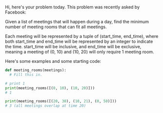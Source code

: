 Hi, here's your problem today. This problem was recently asked by Facebook:

Given a list of meetings that will happen during a day, find the minimum number of meeting rooms that can fit all meetings.

Each meeting will be represented by a tuple of (start_time, end_time), where both start_time and end_time will be represented by an integer to indicate the time. start_time will be inclusive, and end_time will be exclusive, meaning a meeting of (0, 10) and (10, 20) will only require 1 meeting room.

Here's some examples and some starting code:

```py
def meeting_rooms(meetings):
  # Fill this in.

# print 1
print(meeting_rooms([(0, 10), (10, 20)]))
# 1

print(meeting_rooms([(20, 30), (10, 21), (0, 50)]))
# 3 (all meetings overlap at time 20)
```
